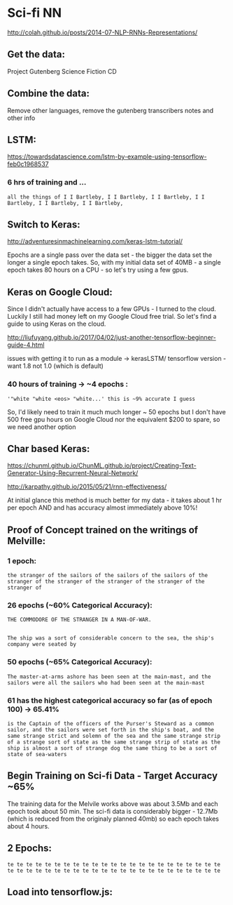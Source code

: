 # Sci-fi NN
http://colah.github.io/posts/2014-07-NLP-RNNs-Representations/

## Get the data:

Project Gutenberg Science Fiction CD

## Combine the data:
Remove other languages, remove the gutenberg transcribers notes and other info

## LSTM: 

https://towardsdatascience.com/lstm-by-example-using-tensorflow-feb0c1968537

### 6 hrs of training and ...

    all the things of I I Bartleby, I I Bartleby, I I Bartleby, I I Bartleby, I I Bartleby, I I Bartleby,

## Switch to Keras:

http://adventuresinmachinelearning.com/keras-lstm-tutorial/

Epochs are a single pass over the data set - the bigger the data set the longer a single epoch takes. So, with my initial data set of 40MB - a single epoch takes 80 hours on a CPU - so let's try using a few gpus.

## Keras on Google Cloud:
Since I didn't actually have access to a few GPUs - I turned to the cloud. Luckily I still had money left on my Google Cloud free trial. So let's find a guide to using Keras on the cloud.

http://liufuyang.github.io/2017/04/02/just-another-tensorflow-beginner-guide-4.html

issues with getting it to run as a module -> kerasLSTM/
tensorflow version - want 1.8 not 1.0 (which is default)

### 40 hours of training -> ~4 epochs :

    '"white "white <eos> "white...' this is ~9% accurate I guess

So, I'd likely need to train it much much longer ~ 50 epochs but I don't have 500 free gpu hours on Google Cloud nor the equivalent $200 to spare, so we need another option

## Char based Keras:
https://chunml.github.io/ChunML.github.io/project/Creating-Text-Generator-Using-Recurrent-Neural-Network/

http://karpathy.github.io/2015/05/21/rnn-effectiveness/

At initial glance this method is much better for my data - it takes about 1 hr per epoch AND and has accuracy almost immediately above 10%!

## Proof of Concept trained on the writings of Melville:

### 1 epoch:
    the stranger of the sailors of the sailors of the sailors of the stranger of the stranger of the stranger of the stranger of the stranger of

### 26 epochs (~60% Categorical Accuracy):
    THE COMMODORE OF THE STRANGER IN A MAN-OF-WAR.


    The ship was a sort of considerable concern to the sea, the ship's company were seated by

### 50 epochs (~65% Categorical Accuracy):
    The master-at-arms ashore has been seen at the main-mast, and the sailors were all the sailors who had been seen at the main-mast

### 61 has the highest categorical accuracy so far (as of epoch 100) -> 65.41%

    is the Captain of the officers of the Purser's Steward as a common sailor, and the sailors were set forth in the ship's boat, and the same strange strict and solemn of the sea and the same strange strip of a strange sort of state as the same strange strip of state as the ship is almost a sort of strange dog the same thing to be a sort of state of sea-waters

## Begin Training on Sci-fi Data - Target Accuracy ~65%
The training data for the Melvile works above was about 3.5Mb and each epoch took about 50 min. The sci-fi data is considerably bigger - 12.7Mb (which is reduced from the originaly planned 40mb) so each epoch takes about 4 hours.

## 2 Epochs:
    te te te te te te te te te te te te te te te te te te te te te te te te te te te te te te te te te te te te te te te te te te te te te te



## Load into tensorflow.js:
